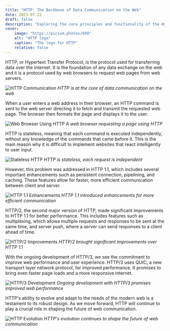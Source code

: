 ```yaml
---
title: "HTTP: The Backbone of Data Communication on the Web"
date: 2023-07-22
draft: false
description: "Exploring the core principles and functionality of the Hypertext Transfer Protocol (HTTP) in web communication."
cover:
    image: "https://picsum.photos/690"
    alt: "HTTP logo"
    caption: "The logo for HTTP"
    relative: false
---
```


HTTP, or Hypertext Transfer Protocol, is the protocol used for transferring data over the internet. It is the foundation of any data exchange on the web and it is a protocol used by web browsers to request web pages from web servers.

![HTTP Communication](https://picsum.photos/800)
*HTTP is at the core of data communication on the web*

When a user enters a web address in their browser, an HTTP command is sent to the web server directing it to fetch and transmit the requested web page. The browser then formats the page and displays it to the user.

![Web Browser Using HTTP](https://picsum.photos/650)
*A web browser requesting a page using HTTP*

HTTP is stateless, meaning that each command is executed independently, without any knowledge of the commands that came before it. This is the main reason why it is difficult to implement websites that react intelligently to user input.

![Stateless HTTP](https://picsum.photos/840)
*HTTP is stateless, each request is independent*

However, this problem was addressed in HTTP 1.1, which includes several important enhancements such as persistent connection, pipelining, and caching. These features allow for faster, more efficient communication between client and server.

![HTTP 1.1 Enhancements](https://picsum.photos/830)
*HTTP 1.1 introduced enhancements for more efficient communication*

HTTP/2, the second major version of HTTP, made significant improvements to HTTP 1.1 for better performance. This includes features such as multiplexing, which allows multiple requests and responses to be sent at the same time, and server push, where a server can send responses to a client ahead of time.

![HTTP/2 Improvements](https://picsum.photos/680)
*HTTP/2 brought significant improvements over HTTP 1.1*

With the ongoing development of HTTP/3, we see the commitment to improve web performance and user experience. HTTP/3 uses QUIC, a new transport layer network protocol, for improved performance. It promises to bring even faster page loads and a more responsive internet.

![HTTP/3 Development](https://picsum.photos/720)
*Ongoing development with HTTP/3 promises improved web performance*

HTTP's ability to evolve and adapt to the needs of the modern web is a testament to its robust design. As we move forward, HTTP will continue to play a crucial role in shaping the future of web communication.

![HTTP Evolution](https://picsum.photos/760)
*HTTP's evolution continues to shape the future of web communication*
